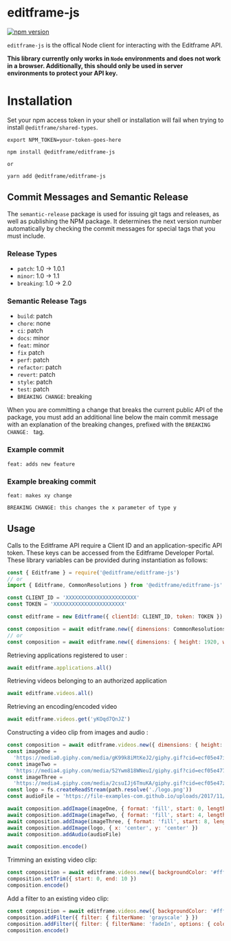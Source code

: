 # editframe-js

[![npm version](https://badge.fury.io/js/%40editframe%2Feditframe-js.svg)](https://badge.fury.io/js/%40editframe%2Feditframe-js)

`editframe-js` is the offical Node client for interacting with the Editframe API.

**This library currently only works in `Node` environments and does not work in a browser. Additionally, this should
only be used in server environments to protect your API key.**

# Installation

Set your npm access token in your shell or installation will fail when trying to install `@editframe/shared-types`.

```
export NPM_TOKEN=your-token-goes-here
```

```
npm install @editframe/editframe-js

or

yarn add @editframe/editframe-js
```

## Commit Messages and Semantic Release

The `semantic-release` package is used for issuing git tags and releases, as well as publishing the NPM package. It
determines the next version number automatically by checking the commit messages for special tags that you must include.

### Release Types

- `patch`: 1.0 -> 1.0.1
- `minor`: 1.0 -> 1.1
- `breaking`: 1.0 -> 2.0

### Semantic Release Tags

- `build`: patch
- `chore`: none
- `ci`: patch
- `docs`: minor
- `feat`: minor
- `fix` patch
- `perf`: patch
- `refactor`: patch
- `revert`: patch
- `style`: patch
- `test`: patch
- `BREAKING CHANGE`: breaking

When you are committing a change that breaks the current public API of the package, you must add an additional line
below the main commit message with an explanation of the breaking changes, prefixed with the `BREAKING CHANGE: ` tag.

### Example commit

```
feat: adds new feature
```

### Example breaking commit

```
feat: makes xy change

BREAKING CHANGE: this changes the x parameter of type y
```

## Usage

Calls to the Editframe API require a Client ID and an application-specific API token. These keys can be accessed from
the Editframe Developer Portal. These library variables can be provided during instantiation as follows:

```javascript
const { Editframe } = require('@editframe/editframe-js')
// or
import { Editframe, CommonResolutions } from '@editframe/editframe-js'

const CLIENT_ID = 'XXXXXXXXXXXXXXXXXXXXXXX'
const TOKEN = 'XXXXXXXXXXXXXXXXXXXXXXX'

const editframe = new Editframe({ clientId: CLIENT_ID, token: TOKEN })

const composition = await editframe.new({ dimensions: CommonResolutions._1080pVertical })
// or
const composition = await editframe.new({ dimensions: { height: 1920, width: 1080 } })
```

Retrieving applications registered to user :

```javascript
await editframe.applications.all()
```

Retrieving videos belonging to an authorized application

```javascript
await editframe.videos.all()
```

Retrieving an encoding/encoded video

```javascript
await editframe.videos.get('yKOqd7QnJZ')
```

Constructing a video clip from images and audio :

```javascript
const composition = await editframe.videos.new({ dimensions: { height: 700, width: 700 }, duration: 12 })
const imageOne =
  'https://media0.giphy.com/media/gK99k8iMtKeJ2/giphy.gif?cid=ecf05e47iow5n0ep2sb40lm4bh8kvs7sckmh6af7zwwdurvi&rid=giphy.gif&ct=g'
const imageTwo =
  'https://media4.giphy.com/media/52Ywm818WNeuI/giphy.gif?cid=ecf05e4778nj4l3n55qqacjclcj0nf0ux9cqnbv1lsl0d0r2&rid=giphy.gif&ct=g'
const imageThree =
  'https://media4.giphy.com/media/2csuIJj6TmuKA/giphy.gif?cid=ecf05e47zc9z0u2nh4skss842n5fiyu07unyxt8derf9ax1u&rid=giphy.gif&ct=g'
const logo = fs.createReadStream(path.resolve('./logo.png'))
const audioFile = 'https://file-examples-com.github.io/uploads/2017/11/file_example_MP3_2MG.mp3'

await composition.addImage(imageOne, { format: 'fill', start: 0, length: 4 })
await composition.addImage(imageTwo, { format: 'fill', start: 4, length: 8 })
await composition.addImage(imageThree, { format: 'fill', start: 8, length: 12 })
await composition.addImage(logo, { x: 'center', y: 'center' })
await composition.addAudio(audioFile)

await composition.encode()
```

Trimming an existing video clip:

```javascript
const composition = await editframe.videos.new({ backgroundColor: '#ffffff' }, './clip.mp4')
composition.setTrim({ start: 0, end: 10 })
composition.encode()
```

Add a filter to an existing video clip:

```javascript
const composition = await editframe.videos.new({ backgroundColor: '#ffffff' }, './clip.mp4')
composition.addFilter({ filter: { filterName: 'grayscale' } })
composition.addFilter({ filter: { filterName: 'fadeIn', options: { color: '#d0d0d0', duration: 3 } } })
composition.encode()
```

